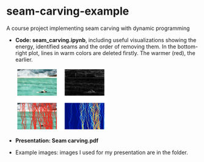 # seam-carving-example
A course project implementing seam carving with dynamic programming
 - **Code: seam_carving.ipynb**, including useful visualizations showing the energy, identified seams and the order of removing them. In the bottom-right plot, lines in warm colors are deleted firstly. The warmer (red), the earlier.
 
   <img src="https://github.com/kun126/seam-carving-example/blob/main/visualization.png" width=50% height=50%>
   
   
   
 - **Presentation: Seam carving.pdf**
 - Example images: images I used for my presentation are in the folder.

